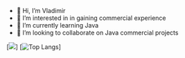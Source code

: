 - 👋 Hi, I’m Vladimir 
- 👀 I’m interested in in gaining commercial experience
- 🌱 I’m currently learning Java 
- 💞️ I’m looking to collaborate on Java commercial projects

[![](https://github-readme-stats.vercel.app/api?username=triXXXy13&show_icons=true&count_private=true&card_width(5))]
[![Top Langs](https://github-readme-stats.vercel.app/api/top-langs/?username=triXXXy13&layout=compact)]



<!---
triXXXy13/triXXXy13 is a ✨ special ✨ repository because its `README.md` (this file) appears on your GitHub profile.
You can click the Preview link to take a look at your changes.
--->
